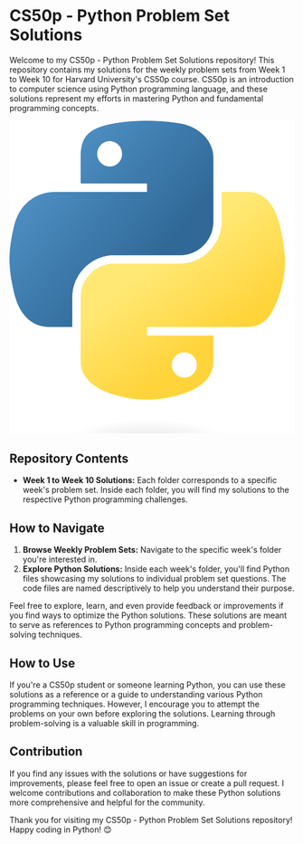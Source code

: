 # CS50p - Python Problem Set Solutions

Welcome to my CS50p - Python Problem Set Solutions repository! This repository contains my solutions for the weekly problem sets from Week 1 to Week 10 for Harvard University's CS50p course. CS50p is an introduction to computer science using Python programming language, and these solutions represent my efforts in mastering Python and fundamental programming concepts.

![Python Logo](python-logo.png)

## Repository Contents

- **Week 1 to Week 10 Solutions:** Each folder corresponds to a specific week's problem set. Inside each folder, you will find my solutions to the respective Python programming challenges.

## How to Navigate

1. **Browse Weekly Problem Sets:** Navigate to the specific week's folder you're interested in.
2. **Explore Python Solutions:** Inside each week's folder, you'll find Python files showcasing my solutions to individual problem set questions. The code files are named descriptively to help you understand their purpose.

Feel free to explore, learn, and even provide feedback or improvements if you find ways to optimize the Python solutions. These solutions are meant to serve as references to Python programming concepts and problem-solving techniques.

## How to Use

If you're a CS50p student or someone learning Python, you can use these solutions as a reference or a guide to understanding various Python programming techniques. However, I encourage you to attempt the problems on your own before exploring the solutions. Learning through problem-solving is a valuable skill in programming.

## Contribution

If you find any issues with the solutions or have suggestions for improvements, please feel free to open an issue or create a pull request. I welcome contributions and collaboration to make these Python solutions more comprehensive and helpful for the community.

Thank you for visiting my CS50p - Python Problem Set Solutions repository! Happy coding in Python! 😊
